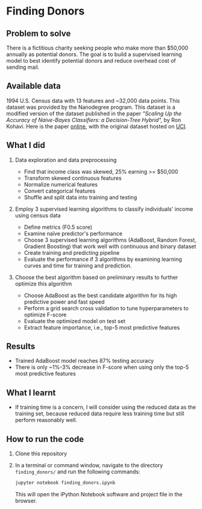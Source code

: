 # Finding Donors

## Problem to solve

There is a fictitious charity seeking people who make more than $50,000 annually as potential donors. The goal is to build a supervised learning model to best identify potential donors and reduce overhead cost of sending mail.

## Available data

1994 U.S. Census data with 13 features and ~32,000 data points. This dataset was provided by the Nanodegree program. This dataset is a modified version of the dataset published in the paper *"Scaling Up the Accuracy of Naive-Bayes Classifiers: a Decision-Tree Hybrid",* by Ron Kohavi. Here is the paper [online](https://www.aaai.org/Papers/KDD/1996/KDD96-033.pdf), with the original dataset hosted on [UCI](https://archive.ics.uci.edu/ml/datasets/Census+Income).

## What I did

1. Data exploration and data preprocessing

    - Find that income class was skewed, 25% earning >= $50,000
    - Transform skewed continuous features
    - Normalize numerical features
    - Convert categorical features
    - Shuffle and split data into training and testing

2. Employ 3 supervised learning algorithms to classify individuals' income using census data

    - Define metrics (F0.5 score)
    - Examine naïve predictor's performance
    - Choose 3 supervised learning algorithms (AdaBoost, Random Forest, Gradient Boosting) that work well with continuous and binary dataset
    - Create training and predicting pipeline
    - Evaluate the performance if 3 algorithms by examining learning curves and time for training and prediction.

3. Choose the best algorithm based on preliminary results to further optimize this algorithm

    - Choose AdaBoost as the best candidate algorithm for its high predictive power and fast speed
    - Perform a grid search cross validation to tune hyperparameters to optimize F-score
    - Evaluate the optimized model on test set
    - Extract feature importance, i.e., top-5 most predictive features

## Results

- Trained AdaBoost model reaches 87% testing accuracy
- There is only ~1%-3% decrease in F-score when using only the top-5 most predictive features

## What I learnt

- If training time is a concern, I will consider using the reduced data as the training set, because reduced data require less training time but still perform reasonably well. 

## How to run the code

1. Clone this repository
2. In a terminal or command window, navigate to the directory `finding_donors/` and run the following commands:

    ```bash
    jupyter notebook finding_donors.ipynb
    ```

    This will open the iPython Notebook software and project file in the browser.

